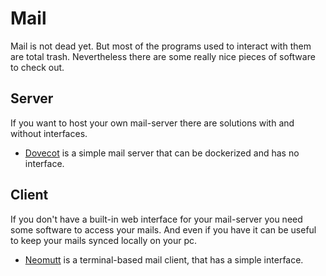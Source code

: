 # Mail

Mail is not dead yet.
But most of the programs used to interact with them are total trash.
Nevertheless there are some really nice pieces of software to check out.

## Server

If you want to host your own mail-server there are solutions with and without interfaces.

- [Dovecot](dovecot.md) is a simple mail server that can be dockerized and has no interface.

## Client

If you don't have a built-in web interface for your mail-server you need some software to access your mails.
And even if you have it can be useful to keep your mails synced locally on your pc.

- [Neomutt](linux/neomutt.md) is a terminal-based mail client, that has a simple interface.
